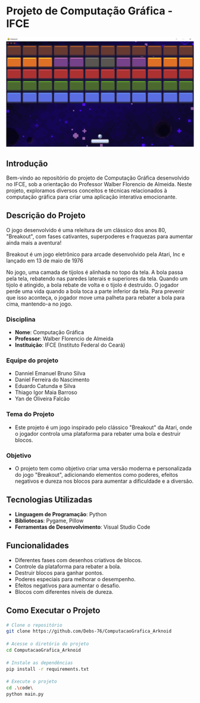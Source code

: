 # Projeto de Computação Gráfica - IFCE

![Arknoid](<img/inGame.png>)

## Introdução

Bem-vindo ao repositório do projeto de Computação Gráfica desenvolvido no IFCE, sob a orientação do Professor Walber Florencio de Almeida. Neste projeto, exploramos diversos conceitos e técnicas relacionados à computação gráfica para criar uma aplicação interativa emocionante.

## Descrição do Projeto

O jogo desenvolvido é uma releitura de um clássico dos anos 80, "Breakout", com fases cativantes, superpoderes e fraquezas para aumentar ainda mais a aventura!

Breakout é um jogo eletrônico para arcade desenvolvido pela Atari, Inc e lançado em 13 de maio de 1976

No jogo, uma camada de tijolos é alinhada no topo da tela. A bola passa pela tela, rebatendo nas paredes laterais e superiores da tela. Quando um tijolo é atingido, a bola rebate de volta e o tijolo é destruído. O jogador perde uma vida quando a bola toca a parte inferior da tela. Para prevenir que isso aconteça, o jogador move uma palheta para rebater a bola para cima, mantendo-a no jogo.

### Disciplina
- **Nome**: Computação Gráfica
- **Professor**: Walber Florencio de Almeida
- **Instituição**: IFCE (Instituto Federal do Ceará)
  
### Equipe do projeto
- Danniel Emanuel Bruno Silva
- Daniel Ferreira do Nascimento
- Eduardo Catunda e Silva
- Thiago Igor Maia Barroso
- Yan de Oliveira Falcão

### Tema do Projeto
- Este projeto é um jogo inspirado pelo clássico "Breakout" da Atari, onde o jogador controla uma plataforma para rebater uma bola e destruir blocos.

### Objetivo
- O projeto tem como objetivo criar uma versão moderna e personalizada do jogo "Breakout", adicionando elementos como poderes, efeitos negativos e dureza nos blocos para aumentar a dificuldade e a diversão.

## Tecnologias Utilizadas

- **Linguagem de Programação**: Python
- **Bibliotecas**: Pygame, Pillow
- **Ferramentas de Desenvolvimento**: Visual Studio Code

## Funcionalidades

- Diferentes fases com desenhos criativos de blocos.
- Controle da plataforma para rebater a bola.
- Destruir blocos para ganhar pontos.
- Poderes especiais para melhorar o desempenho.
- Efeitos negativos para aumentar o desafio.
- Blocos com diferentes níveis de dureza.

## Como Executar o Projeto

```bash
# Clone o repositório
git clone https://github.com/Debs-76/ComputacaoGrafica_Arknoid

# Acesse o diretório do projeto
cd ComputacaoGrafica_Arknoid

# Instale as dependências
pip install -r requirements.txt

# Execute o projeto
cd .\code\
python main.py
